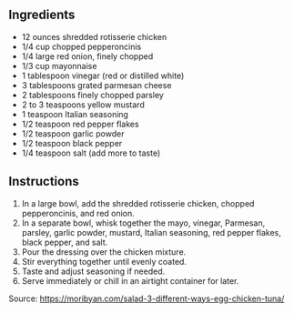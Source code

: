 ## Ingredients
- 12 ounces shredded rotisserie chicken
- 1/4 cup chopped pepperoncinis
- 1/4 large red onion, finely chopped
- 1/3 cup mayonnaise
- 1 tablespoon vinegar (red or distilled white)
- 3 tablespoons grated parmesan cheese
- 2 tablespoons finely chopped parsley
- 2 to 3 teaspoons yellow mustard
- 1 teaspoon Italian seasoning
- 1/2 teaspoon red pepper flakes
- 1/2 teaspoon garlic powder
- 1/2 teaspoon black pepper
- 1/4 teaspoon salt (add more to taste)
## Instructions
1. In a large bowl, add the shredded rotisserie chicken, chopped pepperoncinis, and red onion.
2. In a separate bowl, whisk together the mayo, vinegar, Parmesan, parsley, garlic powder, mustard, Italian seasoning, red pepper flakes, black pepper, and salt.
3. Pour the dressing over the chicken mixture.
4. Stir everything together until evenly coated.
5. Taste and adjust seasoning if needed.
6. Serve immediately or chill in an airtight container for later.

Source: https://moribyan.com/salad-3-different-ways-egg-chicken-tuna/